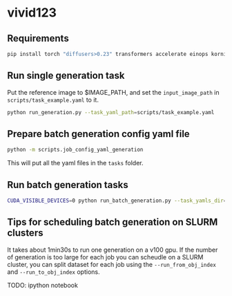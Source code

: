 # vivid123

## Requirements
```bash
pip install torch "diffusers>0.23" transformers accelerate einops kornia imageio[ffmpeg] opencv pydantic
```

## Run single generation task
Put the reference image to $IMAGE_PATH, and set the `input_image_path` in `scripts/task_example.yaml` to it.
```bash
python run_generation.py --task_yaml_path=scripts/task_example.yaml
```

## Prepare batch generation config yaml file
```bash
python -m scripts.job_config_yaml_generation 
```
This will put all the yaml files in the `tasks` folder.

## Run batch generation tasks
```bash
CUDA_VISIBLE_DEVICES=0 python run_batch_generation.py --task_yamls_dir=tasks --dataset_dir=gso-rendered-reference-45-starting-0-ending-90 --output_dir=outputs --obj_csv_file=scripts/gso_metadata_object_prompt_100.csv --run_from_obj_index=0 --run_to_obj_index=50
```

## Tips for scheduling batch generation on SLURM clusters
It takes about 1min30s to run one generation on a v100 gpu. If the number of generation is too large for each job you can scheudle on a SLURM cluster, 
you can split dataset for each job using the `--run_from_obj_index` and `--run_to_obj_index` options.

TODO: ipython notebook